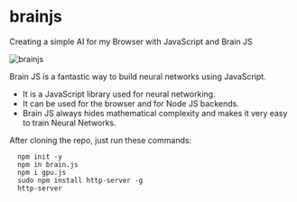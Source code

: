 # brainjs

Creating a simple AI for my Browser with JavaScript and Brain JS


![brainjs]()

Brain JS is a fantastic way to build neural networks using JavaScript. 
 * It is a JavaScript library used for neural networking.
 * It can be used for the browser and for Node JS backends.
 * Brain JS always hides mathematical complexity and makes it very easy to train Neural Networks.

After cloning the repo, just run these commands:

```
  npm init -y
  npm in brain.js
  npm i gpu.js
  sudo npm install http-server -g
  http-server
```
